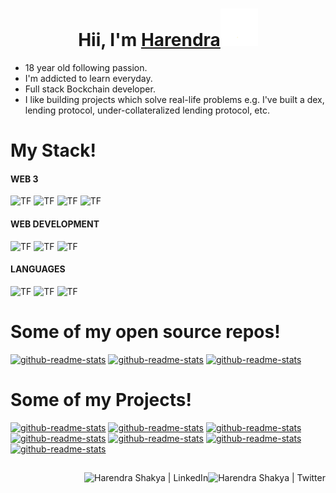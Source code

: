 <h1 align="center">
    Hii, I'm <a href="https://linktr.ee/harendra_shakya">Harendra<a><img src="https://github.com/Kathryn-Jie/Kathryn-Jie/blob/main/wave.gif" width="60px"/>
</h1>

- 18 year old following passion.
- I'm addicted to learn everyday.
- Full stack Bockchain developer.
- I like building projects which solve real-life problems e.g. I've built a dex, lending protocol, under-collateralized lending protocol, etc.

<h1 >My Stack!</h1>

<h4><strong>WEB 3</strong></h4>

<img alt="TF" src="https://img.shields.io/badge/HARDHAT-grey?style=for-the-badge&logo=hardhat&logoColor=Green"/> <img alt="TF" src="https://img.shields.io/badge/ETHERS-grey?style=for-the-badge&logo=ethers&logoColor=Green"/> <img alt="TF" src="https://img.shields.io/badge/Moralis-grey?style=for-the-badge&logo=moralis&logoColor=Green"/> <img alt="TF" src="https://img.shields.io/badge/The Graph-grey?style=for-the-badge&logo=graph&logoColor=Green"/>

<h4><strong>WEB DEVELOPMENT</strong></h4>

<img alt="TF" src="https://img.shields.io/badge/NEXT JS-grey?style=for-the-badge&logo=Next.js&logoColor=Green"/> <img alt="TF" src="https://img.shields.io/badge/NODE_JS-grey?style=for-the-badge&logo=nodedotjs&logoColor=Green"/> <img alt="TF" src="https://img.shields.io/badge/Tailwind-grey?style=for-the-badge&logo=Tailwindcss&logoColor=Green"/>

<h4><strong>LANGUAGES</strong></h4>

 <img alt="TF" src="https://img.shields.io/badge/solidity-grey?style=for-the-badge&logo=solidity&logoColor=Green"/> <img alt="TF" src="https://img.shields.io/badge/TS-grey?style=for-the-badge&logo=typescript&logoColor=Green"/> <img alt="TF" src="https://img.shields.io/badge/JS-grey?style=for-the-badge&logo=javascript&logoColor=Green"/>
    
    
<h1>Some of my open source repos!</h1>
<a href="https://github.com/harendra-shakya/uniswap-unwrapped"><img width="282" src="https://denvercoder1-github-readme-stats.vercel.app/api/pin/?username=harendra-shakya&repo=uniswap-unwrapped&theme=react&show_icons=true&bg_color=00000000" alt="github-readme-stats"></a>
 <a href="https://github.com/harendra-shakya/gas-optimization"><img width="282" src="https://denvercoder1-github-readme-stats.vercel.app/api/pin/?username=harendra-shakya&repo=gas-optimization&theme=react&show_icons=true&bg_color=00000000" alt="github-readme-stats"></a>
 <a href="https://github.com/harendra-shakya/smart-contracts-security"><img width="282" src="https://denvercoder1-github-readme-stats.vercel.app/api/pin/?username=harendra-shakya&repo=smart-contracts-security&theme=react&show_icons=true&bg_color=00000000" alt="github-readme-stats"></a>
<h1>Some of my Projects!</h1>

<p align="left">

<a href="https://github.com/harendra-shakya/p2p"><img width="282" src="https://denvercoder1-github-readme-stats.vercel.app/api/pin/?username=harendra-shakya&repo=p2p&theme=react&show_icons=true&bg_color=00000000" alt="github-readme-stats"></a>
<a href="https://github.com/harendra-shakya/easy-pe"><img width="282" src="https://denvercoder1-github-readme-stats.vercel.app/api/pin/?username=harendra-shakya&repo=easy-pe&theme=react&show_icons=true&bg_color=00000000" alt="github-readme-stats"></a>
<a href="https://github.com/harendra-shakya/dex"><img width="282" src="https://denvercoder1-github-readme-stats.vercel.app/api/pin/?username=harendra-shakya&repo=dex&theme=react&show_icons=true&bg_color=00000000" alt="github-readme-stats"></a>
<a href="https://github.com/Megabyte-143/stark-protocol"><img width="282" src="https://denvercoder1-github-readme-stats.vercel.app/api/pin/?username=Megabyte-143&repo=stark-protocol&theme=react&show_icons=true&bg_color=00000000" alt="github-readme-stats"></a>
<a href="https://github.com/harendra-shakya/anonim"><img width="282" src="https://denvercoder1-github-readme-stats.vercel.app/api/pin/?username=harendra-shakya&repo=anonim&theme=react&show_icons=true&bg_color=00000000" alt="github-readme-stats"></a>
<a href="https://github.com/harendra-shakya/nft-marketplace"><img width="282" src="https://denvercoder1-github-readme-stats.vercel.app/api/pin/?username=harendra-shakya&repo=nft-marketplace&theme=react&show_icons=true&bg_color=00000000" alt="github-readme-stats"></a>
<a href="https://github.com/harendra-shakya/Polygon-Name-Service"><img width="282" src="https://denvercoder1-github-readme-stats.vercel.app/api/pin/?username=harendra-shakya&repo=Polygon-Name-Service&theme=react&show_icons=true&bg_color=00000000" alt="github-readme-stats"></a>   

##

<a href="https://twitter.com/harendrashakya_">
  <img align="right" alt="Harendra Shakya | Twitter "src="https://img.icons8.com/fluent/48/000000/twitter.png"/>
</a>
<a href="https://www.linkedin.com/in/harendra-shakya">
  <img align="right" alt="Harendra Shakya | LinkedIn "src="https://img.icons8.com/fluent/48/000000/linkedin.png"/>
</a>

<!---
harendra-shakya/harendra-shakya is a ✨ special ✨ repository because its `README.md` (this file) appears on your GitHub profile.
You can click the Preview link to take a look at your changes.
--->
